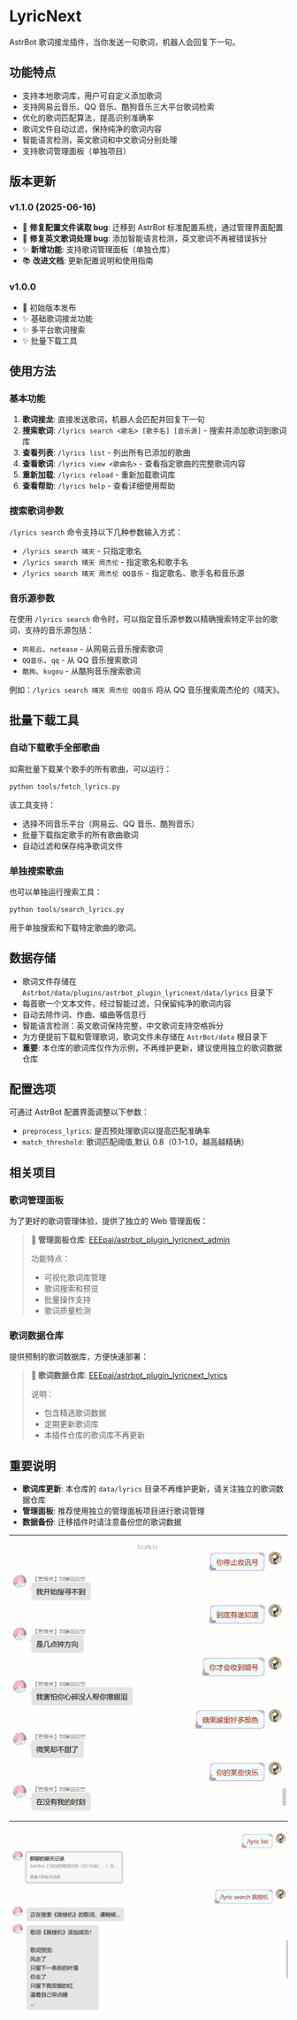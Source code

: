 # LyricNext

AstrBot 歌词接龙插件，当你发送一句歌词，机器人会回复下一句。

## 功能特点

- 支持本地歌词库，用户可自定义添加歌词
- 支持网易云音乐、QQ 音乐、酷狗音乐三大平台歌词检索
- 优化的歌词匹配算法，提高识别准确率
- 歌词文件自动过滤，保持纯净的歌词内容
- 智能语言检测，英文歌词和中文歌词分别处理
- 支持歌词管理面板（单独项目）

## 版本更新

### v1.1.0 (2025-06-16)

- 🐛 **修复配置文件读取 bug**: 迁移到 AstrBot 标准配置系统，通过管理界面配置
- 🐛 **修复英文歌词处理 bug**: 添加智能语言检测，英文歌词不再被错误拆分
- ✨ **新增功能**: 支持歌词管理面板（单独仓库）
- 📚 **改进文档**: 更新配置说明和使用指南

### v1.0.0

- 🎉 初始版本发布
- ✨ 基础歌词接龙功能
- ✨ 多平台歌词搜索
- ✨ 批量下载工具

## 使用方法

### 基本功能

1. **歌词接龙**: 直接发送歌词，机器人会匹配并回复下一句
2. **搜索歌词**: `/lyrics search <歌名> [歌手名] [音乐源]` - 搜索并添加歌词到歌词库
3. **查看列表**: `/lyrics list` - 列出所有已添加的歌曲
4. **查看歌词**: `/lyrics view <歌曲名>` - 查看指定歌曲的完整歌词内容
5. **重新加载**: `/lyrics reload` - 重新加载歌词库
6. **查看帮助**: `/lyrics help` - 查看详细使用帮助

### 搜索歌词参数

`/lyrics search` 命令支持以下几种参数输入方式：

- `/lyrics search 晴天` - 只指定歌名
- `/lyrics search 晴天 周杰伦` - 指定歌名和歌手名  
- `/lyrics search 晴天 周杰伦 QQ音乐` - 指定歌名、歌手名和音乐源

### 音乐源参数

在使用 `/lyrics search` 命令时，可以指定音乐源参数以精确搜索特定平台的歌词，支持的音乐源包括：

- `网易云`、`netease` - 从网易云音乐搜索歌词
- `QQ音乐`、`qq` - 从 QQ 音乐搜索歌词
- `酷狗`、`kugou` - 从酷狗音乐搜索歌词

例如：`/lyrics search 晴天 周杰伦 QQ音乐` 将从 QQ 音乐搜索周杰伦的《晴天》。

## 批量下载工具

### 自动下载歌手全部歌曲

如需批量下载某个歌手的所有歌曲，可以运行：

```bash
python tools/fetch_lyrics.py
```

该工具支持：

- 选择不同音乐平台（网易云、QQ 音乐、酷狗音乐）
- 批量下载指定歌手的所有歌曲歌词
- 自动过滤和保存纯净歌词文件

### 单独搜索歌曲

也可以单独运行搜索工具：

```bash
python tools/search_lyrics.py
```

用于单独搜索和下载特定歌曲的歌词。

## 数据存储

- 歌词文件存储在 `Astrbot/data/plugins/astrbot_plugin_lyricnext/data/lyrics` 目录下
- 每首歌一个文本文件，经过智能过滤，只保留纯净的歌词内容
- 自动去除作词、作曲、编曲等信息行
- 智能语言检测：英文歌词保持完整，中文歌词支持空格拆分
- 为方便提前下载和管理歌词，歌词文件未存储在 `AstrBot/data` 根目录下
- **重要**: 本仓库的歌词库仅作为示例，不再维护更新，建议使用独立的歌词数据仓库

## 配置选项

可通过 AstrBot 配置界面调整以下参数：

- `preprocess_lyrics`: 是否预处理歌词以提高匹配准确率
- `match_threshold`: 歌词匹配阈值,默认 0.8（0.1-1.0，越高越精确）

## 相关项目

### 歌词管理面板

为了更好的歌词管理体验，提供了独立的 Web 管理面板：

> **📝 管理面板仓库**: [EEEpai/astrbot_plugin_lyricnext_admin](https://github.com/EEEpai/astrbot_plugin_lyricnext_admin)
>
> 功能特点：
>
> - 可视化歌词库管理
> - 歌词搜索和预览
> - 批量操作支持
> - 歌词质量检测

### 歌词数据仓库

提供预制的歌词数据库，方便快速部署：

> **🎵 歌词数据仓库**: [EEEpai/astrbot_plugin_lyricnext_lyrics](https://github.com/EEEpai/astrbot_plugin_lyricnext_lyrics)
>
> 说明：
>
> - 包含精选歌词数据
> - 定期更新歌词库
> - 本插件仓库的歌词库不再更新

## 重要说明

- **歌词库更新**: 本仓库的 `data/lyrics` 目录不再维护更新，请关注独立的歌词数据仓库
- **管理面板**: 推荐使用独立的管理面板项目进行歌词管理
- **数据备份**: 迁移插件时请注意备份您的歌词数据

---

![img.png](.github/img.png)

---

![img.png](.github/img_1.png)
